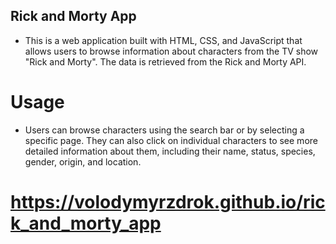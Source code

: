 ## Rick and Morty App

- This is a web application built with HTML, CSS, and JavaScript that allows
  users to browse information about characters from the TV show "Rick and
  Morty". The data is retrieved from the Rick and Morty API.

# Usage

- Users can browse characters using the search bar or by selecting a specific
  page. They can also click on individual characters to see more detailed
  information about them, including their name, status, species, gender, origin,
  and location.

# https://volodymyrzdrok.github.io/rick_and_morty_app
